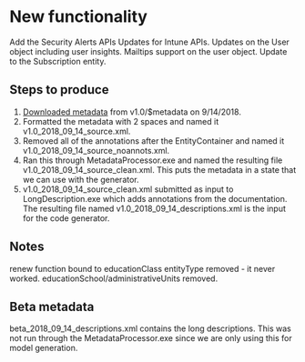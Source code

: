 # New functionality 

Add the Security Alerts APIs
Updates for Intune APIs. 
Updates on the User object including user insights.
Mailtips support on the user object.
Update to the Subscription entity.

## Steps to produce
1. [Downloaded metadata](https://gist.github.com/MIchaelMainer/4b70a6d57856845d34d8d69bf89e1c32) from v1.0/$metadata on 9/14/2018.
2. Formatted the metadata with 2 spaces and named it v1.0_2018_09_14_source.xml. 
3. Removed all of the annotations after the EntityContainer and named it v1.0_2018_09_14_source_noannots.xml.
4. Ran this through MetadataProcessor.exe and named the resulting file v1.0_2018_09_14_source_clean.xml. This puts the metadata in a state that we can use with the generator.
5. v1.0_2018_09_14_source_clean.xml submitted as input to LongDescription.exe which adds annotations from the documentation. The resulting file named v1.0_2018_09_14_descriptions.xml is the input for the code generator.

## Notes
renew function bound to educationClass entityType removed - it never worked.
educationSchool/administrativeUnits removed.

## Beta metadata
beta_2018_09_14_descriptions.xml contains the long descriptions. This was not run through the MetadataProcessor.exe since we are only using this for model generation.
